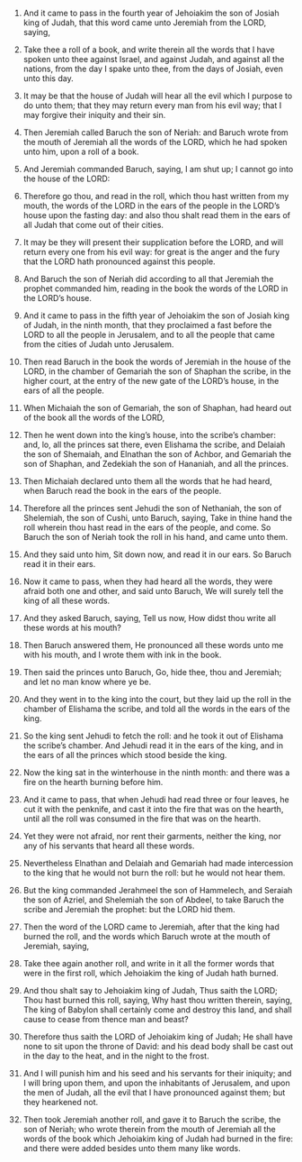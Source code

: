 1. And it came to pass in the fourth year of Jehoiakim the son of
Josiah king of Judah, that this word came unto Jeremiah from the LORD,
saying,

2. Take thee a roll of a book, and write therein all the
words that I have spoken unto thee against Israel, and against Judah,
and against all the nations, from the day I spake unto thee, from the
days of Josiah, even unto this day.

3. It may be that the house of Judah will hear all the evil which I
purpose to do unto them; that they may return every man from his evil
way; that I may forgive their iniquity and their sin.

4. Then Jeremiah called Baruch the son of Neriah: and Baruch wrote
from the mouth of Jeremiah all the words of the LORD, which he had
spoken unto him, upon a roll of a book.

5. And Jeremiah commanded Baruch, saying, I am shut up; I cannot go
into the house of the LORD:

6. Therefore go thou, and read in the
roll, which thou hast written from my mouth, the words of the LORD in
the ears of the people in the LORD’s house upon the fasting day: and
also thou shalt read them in the ears of all Judah that come out of
their cities.

7. It may be they will present their supplication before the LORD,
and will return every one from his evil way: for great is the anger
and the fury that the LORD hath pronounced against this people.

8. And Baruch the son of Neriah did according to all that Jeremiah
the prophet commanded him, reading in the book the words of the LORD
in the LORD’s house.

9. And it came to pass in the fifth year of Jehoiakim the son of
Josiah king of Judah, in the ninth month, that they proclaimed a fast
before the LORD to all the people in Jerusalem, and to all the people
that came from the cities of Judah unto Jerusalem.

10. Then read Baruch in the book the words of Jeremiah in the house
of the LORD, in the chamber of Gemariah the son of Shaphan the scribe,
in the higher court, at the entry of the new gate of the LORD’s house,
in the ears of all the people.

11. When Michaiah the son of Gemariah, the son of Shaphan, had heard
out of the book all the words of the LORD,

12. Then he went down
into the king’s house, into the scribe’s chamber: and, lo, all the
princes sat there, even Elishama the scribe, and Delaiah the son of
Shemaiah, and Elnathan the son of Achbor, and Gemariah the son of
Shaphan, and Zedekiah the son of Hananiah, and all the princes.

13. Then Michaiah declared unto them all the words that he had
heard, when Baruch read the book in the ears of the people.

14. Therefore all the princes sent Jehudi the son of Nethaniah, the
son of Shelemiah, the son of Cushi, unto Baruch, saying, Take in thine
hand the roll wherein thou hast read in the ears of the people, and
come. So Baruch the son of Neriah took the roll in his hand, and came
unto them.

15. And they said unto him, Sit down now, and read it in our ears.
So Baruch read it in their ears.

16. Now it came to pass, when they had heard all the words, they
were afraid both one and other, and said unto Baruch, We will surely
tell the king of all these words.

17. And they asked Baruch, saying, Tell us now, How didst thou write
all these words at his mouth?

18. Then Baruch answered them, He
pronounced all these words unto me with his mouth, and I wrote them
with ink in the book.

19. Then said the princes unto Baruch, Go, hide thee, thou and
Jeremiah; and let no man know where ye be.

20. And they went in to the king into the court, but they laid up
the roll in the chamber of Elishama the scribe, and told all the words
in the ears of the king.

21. So the king sent Jehudi to fetch the roll: and he took it out of
Elishama the scribe’s chamber. And Jehudi read it in the ears of the
king, and in the ears of all the princes which stood beside the king.

22. Now the king sat in the winterhouse in the ninth month: and
there was a fire on the hearth burning before him.

23. And it came to pass, that when Jehudi had read three or four
leaves, he cut it with the penknife, and cast it into the fire that
was on the hearth, until all the roll was consumed in the fire that
was on the hearth.

24. Yet they were not afraid, nor rent their garments, neither the
king, nor any of his servants that heard all these words.

25. Nevertheless Elnathan and Delaiah and Gemariah had made
intercession to the king that he would not burn the roll: but he would
not hear them.

26. But the king commanded Jerahmeel the son of Hammelech, and
Seraiah the son of Azriel, and Shelemiah the son of Abdeel, to take
Baruch the scribe and Jeremiah the prophet: but the LORD hid them.

27. Then the word of the LORD came to Jeremiah, after that the king
had burned the roll, and the words which Baruch wrote at the mouth of
Jeremiah, saying,

28. Take thee again another roll, and write in it
all the former words that were in the first roll, which Jehoiakim the
king of Judah hath burned.

29. And thou shalt say to Jehoiakim king of Judah, Thus saith the
LORD; Thou hast burned this roll, saying, Why hast thou written
therein, saying, The king of Babylon shall certainly come and destroy
this land, and shall cause to cease from thence man and beast?

30. Therefore thus saith the LORD of Jehoiakim king of Judah; He shall
have none to sit upon the throne of David: and his dead body shall be
cast out in the day to the heat, and in the night to the frost.

31. And I will punish him and his seed and his servants for their
iniquity; and I will bring upon them, and upon the inhabitants of
Jerusalem, and upon the men of Judah, all the evil that I have
pronounced against them; but they hearkened not.

32. Then took Jeremiah another roll, and gave it to Baruch the
scribe, the son of Neriah; who wrote therein from the mouth of
Jeremiah all the words of the book which Jehoiakim king of Judah had
burned in the fire: and there were added besides unto them many like
words.